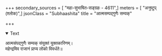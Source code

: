 +++
secondary_sources = [ "महा-सुभाषित-सङ्ग्रहः - 4611",]
meters = [ "अनुष्टुप् (श्लोक)",]
jsonClass = "Subhaashita"
title = "आत्मसम्पद्गुणैः सम्यक्"

+++

<details open><summary>Text</summary>

आत्मसंपद्गुणैः सम्यक् संयुक्तं युक्तकारिणम्।  
महेन्द्रमिव राजानं प्राप्य लोको विवर्धते॥
</details>
